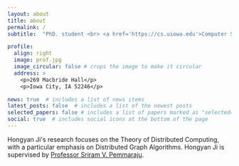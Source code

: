 ```yaml
---
layout: about
title: about
permalink: /
subtitle:  "PhD. student <br> <a href='https://cs.uiowa.edu'>Computer Science</a> | The University of Iowa"

profile:
  align: right
  image: prof.jpg
  image_circular: false # crops the image to make it circular
  address: >
    <p>269 Macbride Hall</p>
    <p>Iowa City, IA 52246</p>

news: true  # includes a list of news items
latest_posts: false  # includes a list of the newest posts
selected_papers: false # includes a list of papers marked as "selected={true}"
social: true  # includes social icons at the bottom of the page
---
```


Hongyan Ji's research focuses on the Theory of Distributed Computing, with a particular emphasis on Distributed Graph Algorithms. Hongyan Ji is supervised by [Professor Sriram V. Pemmaraju](https://homepage.cs.uiowa.edu/~sriram/). 

 

